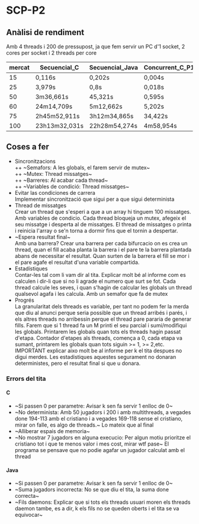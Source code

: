 # SCP-P2
## Anàlisi de rendiment
Amb 4 threads i 200 de pressupost, ja que fem servir un PC d'1 socket, 2 cores per socket i 2 threads per core  

| mercat | Secuencial_C  | Secuencial_Java | Concurrent_C_P1 | Concurrent_Java_P1 | Concurrent_C_P2 | Concurrent_Java_P2 |
|--------|---------------|-----------------|-----------------|--------------------|-----------------|--------------------|
| 15     | 0,116s        | 0,202s          | 0,004s          | 0,410s             | 0,039s          | 0,53s              |
| 25     | 3,979s        | 0,8s            | 0,018s          | 0,552s             | 0,072s          | 0,232s             |
| 50     | 3m36,661s     | 45,321s         | 0,595s          | 3,399s             | 1,973s          | 4,004s             |
| 60     | 24m14,709s    | 5m12,662s       | 5,202s          | 18,543s            | 17,867s         | 45,023s            |
| 75     | 2h45m52,911s  | 3h12m34,865s    | 34,422s         | 2m13,874s          | 1m29,043s       | 4m22,078s          |
| 100    | 23h13m32,031s | 22h28m54,274s   | 4m58,954s       | 16m42,990s         | 10m39,431s      | 27m15,234s         |

## Coses a fer
 + Sincronitzacions  
 ++ ~Semafors: A les globals, el farem servir de mutex~  
 ++ ~Mutex: Thread missatges~  
 ++ ~Barreres: Al acabar cada thread~  
 ++ ~Variables de condició: Thread missatges~
 + Evitar las condiciones de carrera  
Implementar sincronització que sigui per a que sigui determinista
 + Thread de missatges  
Crear un thread que s'esperi a que a un array hi tinguem 100 missatges. Amb variables de condicio. Cada thread bloqueja un mutex, afegeix el seu missatge i desperta al de missatges. El thread de missatges o printa i reinicia l'array o se'n torna a dormir fins que el tornin a despertar.
 + ~Espera resultat final~  
Amb una barrera? Crear una barrera per cada bifurcacio on es crea un thread, quan el fill acaba planta la barrera i el pare te la barrera plantada abans de necessitar el resultat. Quan surten de la barrera el fill se mor i el pare agafe el resultat d'una variable compartida.
 + Estadístiques  
Contar-les tal com li vam dir al tita. Explicar molt bé al informe com es calculen i dir-li que si no li agrade el numero que surt se fot. Cada thread calcule les seves, i quan s'hagin de calcular les globals un thread qualsevol agafa i les calcula. Amb un semafor que fa de mutex
 + Progrés  
La granularitat dels threads es variable, per tant no podem fer la merda que diu al anunci perque seria possible que un thread arribés i parés, i els altres threads no arribessin perque el thread pare pararia de generar fills. Farem que si 1 thread fa un M printi el seu parcial i sumi/modifiqui les globals. Printarem les globals quan tots els threads hagin passat d'etapa. Contador d'etapes als threads, comença a 0, cada etapa va sumant, printarem les globals quan tots siguin >= 1, >= 2,etc. IMPORTANT explicar aixo molt be al informe per k el tita despues no digui merdes. Les estadistiques aquestes segurament no donaran deterministes, pero el resultat final si que u donara.

### Errors del tita
#### C
+ ~Si passen 0 per parametre: Avisar k sen fa servir 1 enlloc de 0~
+ ~No determinista: Amb 50 jugadors i 200 i amb multithreads, a vegades done 194-113 amb el cristiano i a vegades 169-118 sense el cristiano, mirar on falle, es algo de threads.~ Lo mateix que al final
+ ~Alliberar espais de memoria~
+ ~No mostrar 7 jugadors en alguna execucio: Per algun motiu prioritze el cristiano tot i que te menos valor i mes cost, mirar wtf pase~ El programa se pensave que no podie agafar un jugador calculat amb el thread

#### Java
+ ~Si passen 0 per parametre: Avisar k sen fa servir 1 enlloc de 0~
+ ~Suma jugadors incorrecta: No se que diu el tita, la suma done correcta~
+ ~Fils daemons: Explicar que si tots els threads usuari moren els threads daemon tambe, es a dir, k els fils no se queden oberts i el tita se va equivocar~
